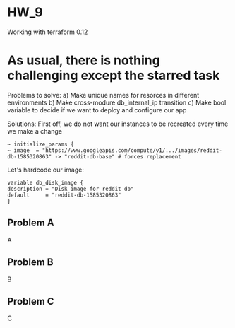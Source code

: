 # HW_9
  Working with terraform 0.12

# As usual, there is nothing challenging except the starred task
  Problems to solve:
    a) Make unique names for resorces in different environments
    b) Make cross-modure db_internal_ip transition
    c) Make bool variable to decide if we want to deploy and configure our app
  
  Solutions:
    First off, we do not want our instances to be recreated every time we make a change
```
~ initialize_params {
~ image  = "https://www.googleapis.com/compute/v1/.../images/reddit-db-1585320863" -> "reddit-db-base" # forces replacement
```
  Let's hardcode our image:
```
variable db_disk_image {
description = "Disk image for reddit db"
default     = "reddit-db-1585320863"
}
```
## Problem A
  A

## Problem B
  B

## Problem C
  C